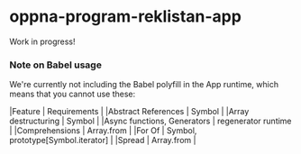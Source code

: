 # oppna-program-reklistan-app

Work in progress!

### Note on Babel usage
We're currently not including the Babel polyfill in the App runtime, which means that you cannot use these:

|Feature | Requirements |
|Abstract References | Symbol |
|Array destructuring | Symbol |
|Async functions, Generators | regenerator runtime |
|Comprehensions | Array.from |
|For Of | Symbol, prototype[Symbol.iterator] |
|Spread | Array.from |



